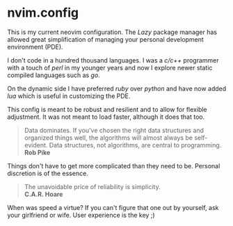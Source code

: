 # nvim.config

This is my current neovim configuration.  The _Lazy_ package manager has
allowed great simplification of managing your personal development environment (PDE).

I don't code in a hundred thousand languages.  I was a _c/c++_ programmer
with a touch of _perl_ in my younger years and now I explore newer static
compiled languages such as _go_.

On the dynamic side I have preferred _ruby_ over _python_ and have now added
_lua_ which is useful in customizing the PDE.

This config is meant to be robust and resilient and to allow for flexible
adjustment.  It was not meant to load faster, although it does that too.

> Data dominates. If you’ve chosen the right data structures and organized
> things well, the algorithms will almost always be self-evident.
> Data structures, not algorithms, are central to programming.  
> **Rob Pike**

Things don't have to get more complicated than they need to be.
Personal discretion is of the essence.

> The unavoidable price of reliability is simplicity.  
> **C.A.R. Hoare**

When was speed a virtue?  If you can't figure that one out by yourself,
ask your girlfriend or wife.  User experience is the key ;)

